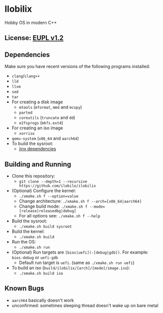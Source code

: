 # Ilobilix
Hobby OS in modern C++

## License: [EUPL v1.2](LICENSE)

## Dependencies

Make sure you have recent versions of the following programs installed:
* ``clang``/``clang++``
* ``lld``
* ``llvm``
* ``sed``
* ``tar``
* For creating a disk image
  * ``mtools`` (``mformat``, ``mmd`` and ``mcopy``)
  * ``parted``
  * ``coreutils`` (``truncate`` and ``dd``)
  * ``e2fsprogs`` (``mkfs.ext4``)
* For creating an iso image
  * ``xorriso``
* ``qemu-system`` (``x86_64`` and ``aarch64``)
* To build the sysroot:
  * [jinx dependencies](https://codeberg.org/Mintsuki/jinx#dependencies)

## Building and Running

* Clone this repository:
  * ``git clone --depth=1 --recursive https://github.com/ilobilo/ilobilix``
* (Optional) Configure the kernel:
  * ``./xmake.sh f --option=value``
  * Change architecture: ``./xmake.sh f --arch=[x86_64|aarch64]``
  * Change build mode: ``./xmake.sh f --mode=[release|releasedbg|debug]``
  * For all options see: ``./xmake.sh f --help``
* Build the sysroot:
  * ``./xmake.sh build sysroot``
* Build the kernel:
  * ``./xmake.sh build``
* Run the OS:
  * ``./xmake.sh run``
* (Optional) Run targets are ``[bios|uefi](-[debug|gdb])``. For example: ``bios-debug`` or ``uefi-gdb``
  * Default run target is ``uefi``. (same as ``./xmake.sh run uefi``)
* To build an iso (``build/ilobilix/[arch]/[mode]/image.iso``):
  * ``./xmake.sh build iso``

## Known Bugs
* ``aarch64`` basically doesn't work
* unconfirmed: sometimes sleeping thread doesn't wake up on bare metal